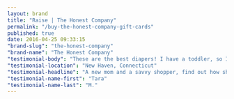 ```yaml
---
layout: brand
title: "Raise | The Honest Company"
permalink: "/buy-the-honest-company-gift-cards"
published: true
date: 2016-04-25 09:33:15
"brand-slug": "the-honest-company"
"brand-name": "The Honest Company"
"testimonial-body": "These are the best diapers! I have a toddler, so I don’t really have much time to go shopping. Raise makes it quick and easy. I just buy a gift card as I’m placing my diaper order online."
"testimonial-location": "New Haven, Connecticut"
"testimonial-headline": "A new mom and a savvy shopper, find out how she uses Raise to make her money worth more."
"testimonial-name-first": "Tara"
"testimonial-name-last": "M."
---
```

